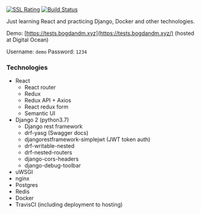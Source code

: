 [![SSL Rating](https://sslbadge.org/?domain=tests.bogdandm.xyz)](https://www.ssllabs.com/ssltest/analyze.html?d=tests.bogdandm.xyz)
[![Build Status](https://travis-ci.org/bogdandm/tests_online.svg?branch=master)](https://travis-ci.org/bogdandm/tests_online)

Just learning React and practicing Django, Docker and other technologies.

Demo: [https://tests.bogdandm.xyz](https://tests.bogdandm.xyz/) (hosted at Digital Ocean)

Username: `demo` Password: `1234`

### Technologies
* React
    * React router
    * Redux
    * Redux API + Axios
    * React redux form
    * Semantic UI
* Django 2 (python3.7)
    * Django rest framework
    * drf-yasg (Swagger docs)
    * djangorestframework-simplejwt (JWT token auth)
    * drf-writable-nested
    * drf-nested-routers
    * django-cors-headers
    * django-debug-toolbar
* uWSGI
* nginx
* Postgres
* Redis
* Docker
* TravisCI (including deployment to hosting)